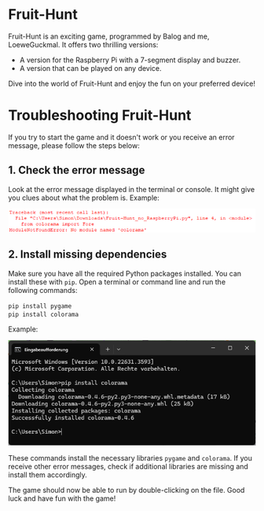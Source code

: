 <div id="post-content-4959" class="post-content-container">
    <div class="container">
        <h1>Fruit-Hunt</h1>
        <p><span class="highlight">Fruit-Hunt</span> is an exciting game, programmed by Balog and me, LoeweGuckmal. It offers two thrilling versions:</p>
        <ul>
            <li>A version for the <span class="highlight">Raspberry Pi</span> with a 7-segment display and buzzer.</li>
            <li>A version that can be played on any device.</li>
        </ul>
        <p>Dive into the world of Fruit-Hunt and enjoy the fun on your preferred device!</p>
    </div>
</div>
<div id="post-content-4963" class="post-content-container">
    <h1>Troubleshooting Fruit-Hunt</h1>
    <p>If you try to start the game and it doesn't work or you receive an error message, please follow the steps below:</p>
    <h2>1. Check the error message</h2>
    <p>Look at the error message displayed in the terminal or console. It might give you clues about what the problem is. Example:</p>
    <img src="error.png" alt="Error example">
    <h2>2. Install missing dependencies</h2>
    <p>Make sure you have all the required Python packages installed. You can install these with <code>pip</code>. Open a terminal or command line and run the following commands:</p>
    <div class="pip-command">
        <code>pip install pygame</code>
    </div>
    <div class="pip-command">
        <code>pip install colorama</code>
    </div>
    <p>Example:</p>
    <img src="pip.png" alt="Pip install example">
    <p>These commands install the necessary libraries <code>pygame</code> and <code>colorama</code>. If you receive other error messages, check if additional libraries are missing and install them accordingly.</p>
    <p>The game should now be able to run by double-clicking on the file. Good luck and have fun with the game!</p>
</div>
